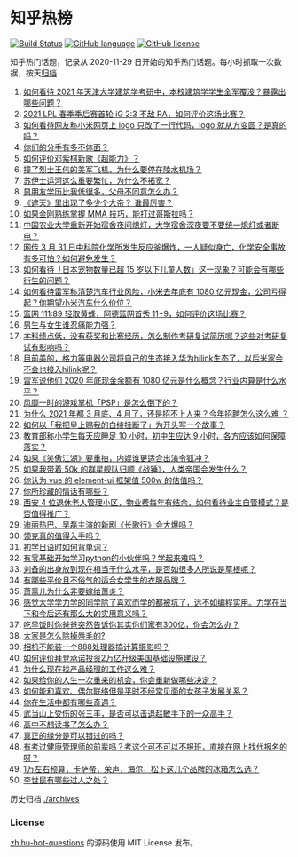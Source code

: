 # 知乎热榜
[![Build Status](https://github.com/ToWeLong/zhihu-hot-questions/workflows/CI/badge.svg)](https://github.com/ToWeLong/zhihu-hot-questions/actions)
[![GitHub language](https://img.shields.io/badge/language-golang-orange.svg)](https://golang.org/)
[![GitHub license](https://img.shields.io/github/license/ToWeLong/zhihu-hot-questions)](https://github.com/ToWeLong/zhihu-hot-questions/blob/main/LICENSE)

知乎热门话题，记录从 2020-11-29 日开始的知乎热门话题。每小时抓取一次数据，按天[归档](./archives)

<!-- BEGIN -->

1. [如何看待 2021 年天津大学建筑学考研中，本校建筑学学生全军覆没？暴露出哪些问题？](https://www.zhihu.com/question/451892894)
1. [2021 LPL 春季季后赛首轮 iG 2:3 不敌 RA，如何评价这场比赛？](https://www.zhihu.com/question/452394711)
1. [如何看待网友称小米网页上 logo 只改了一行代码，logo 就从方变圆？是真的吗？](https://www.zhihu.com/question/452180773)
1. [你们的分手有多不体面？](https://www.zhihu.com/question/363689631)
1. [如何评价邓紫棋新歌《超能力》？](https://www.zhihu.com/question/452371373)
1. [撞了烈士王伟的美军飞机，为什么要停在陵水机场？](https://www.zhihu.com/question/365961726)
1. [苏伊士运河这么重要繁忙，为什么不拓宽？](https://www.zhihu.com/question/451698221)
1. [男朋友学历比我低很多，父母不同意怎么办？](https://www.zhihu.com/question/451637860)
1. [《遮天》里出现了多少个大帝？ 谁最厉害？](https://www.zhihu.com/question/354425054)
1. [如果金刚熟练掌握 MMA 技巧，能打过哥斯拉吗？](https://www.zhihu.com/question/451869598)
1. [中国农业大学重新开始宿舍夜间熄灯，大学宿舍深夜要不要统一熄灯或者断电？](https://www.zhihu.com/question/452377837)
1. [网传 3 月 31 日中科院化学所发生反应釜爆炸，一人疑似身亡，化学安全事故有多可怕？如何避免发生？](https://www.zhihu.com/question/452354028)
1. [如何看待「日本宠物数量已超 15 岁以下儿童人数」这一现象？可能会有哪些衍生的问题？](https://www.zhihu.com/question/452361675)
1. [如何看待雷军称清楚汽车行业风险，小米去年底有 1080 亿元现金，公司亏得起？你期望小米汽车什么价位？](https://www.zhihu.com/question/452114954)
1. [篮网 111:89 轻取黄蜂，阿德篮网首秀 11+9，如何评价这场比赛？](https://www.zhihu.com/question/452487788)
1. [男生与女生谁忍痛能力强？](https://www.zhihu.com/question/449556051)
1. [本科绩点低，没有获奖和比赛经历，怎么制作考研复试简历呢？这些对考研复试有影响吗？](https://www.zhihu.com/question/379129901)
1. [目前美的，格力等电器公司将自己的生态接入华为hilink生态了，以后米家会不会也接入hilink呢？](https://www.zhihu.com/question/356273199)
1. [雷军说他们 2020 年底现金余额有 1080 亿元是什么概念？行业内算是什么水平？](https://www.zhihu.com/question/452145914)
1. [风靡一时的游戏掌机「PSP」是怎么倒下的？](https://www.zhihu.com/question/450987462)
1. [为什么 2021 年都 3 月底、4 月了，还是招不上人来？今年招聘怎么这么难 ？](https://www.zhihu.com/question/451338712)
1. [如何以「我把皇上赐我的白绫挂断了」为开头写一个故事？](https://www.zhihu.com/question/451782539)
1. [教育部称小学生每天应睡足 10 小时，初中生应达 9 小时，各方应该如何保障落实？](https://www.zhihu.com/question/452506197)
1. [如果《笑傲江湖》要重拍，内娱谁更适合出演令狐冲？](https://www.zhihu.com/question/450884811)
1. [如果我带着 50k 的群星舰队归顺《战锤》，人类帝国会发生什么？](https://www.zhihu.com/question/452326039)
1. [你认为 vue 的 element-ui 框架值 500w 的估值吗？](https://www.zhihu.com/question/450898415)
1. [你所珍藏的情话有哪些？](https://www.zhihu.com/question/437885856)
1. [西安 4 位退休老人管理小区，物业费每年有结余，如何看待业主自管模式？是否值得推广？](https://www.zhihu.com/question/451816714)
1. [迪丽热巴、吴磊主演的新剧《长歌行》会大爆吗？](https://www.zhihu.com/question/452267812)
1. [领克真的值得入手吗？](https://www.zhihu.com/question/449365525)
1. [初学日语时如何背单词？](https://www.zhihu.com/question/28251471)
1. [有零基础开始学习python的小伙伴吗？学起来难吗？](https://www.zhihu.com/question/442141532)
1. [刘备的出身放到现在相当于什么水平，是否如很多人所说是草根呢？](https://www.zhihu.com/question/452074548)
1. [有哪些平价且不俗气的适合女学生的衣服品牌？](https://www.zhihu.com/question/29508991)
1. [萧熏儿为什么非要嫁给萧炎？](https://www.zhihu.com/question/448033860)
1. [感觉大学学力学的同学除了喜欢而学的都被坑了，远不如编程实用。力学在当下和今后还有那么大的实用意义吗？](https://www.zhihu.com/question/60005295)
1. [吃早饭时你爸爸突然告诉你其实你们家有300亿，你会怎么办？](https://www.zhihu.com/question/447823721)
1. [大家是怎么除掉唇毛的?](https://www.zhihu.com/question/376666922)
1. [相机不能装一个888处理器搞计算摄影吗？](https://www.zhihu.com/question/452031529)
1. [如何评价拜登承诺投资2万亿升级美国基础设施建设？](https://www.zhihu.com/question/449668091)
1. [为什么现在找产品经理的工作这么难？](https://www.zhihu.com/question/341498422)
1. [如果给你的人生一次重来的机会，你会重新做哪些决定？](https://www.zhihu.com/question/447682836)
1. [如何能和喜欢、偶尔联络但是平时不经常见面的女孩子发展关系？](https://www.zhihu.com/question/444159491)
1. [你在生活中都有哪些奇遇？](https://www.zhihu.com/question/20104471)
1. [武当山上受伤的张三丰，是否可以击退赵敏手下的一众高手？](https://www.zhihu.com/question/450327159)
1. [高中不想读书了怎么办？](https://www.zhihu.com/question/448295199)
1. [真正的缘分是可以错过的吗？](https://www.zhihu.com/question/442241584)
1. [有考过健康管理师的前辈吗？考这个可不可以不报班，直接在网上找代报名的呀？](https://www.zhihu.com/question/448183402)
1. [1万左右预算，卡萨帝，荣声，海尔，松下这几个品牌的冰箱怎么选？](https://www.zhihu.com/question/396555513)
1. [李世民有哪些过人之处？](https://www.zhihu.com/question/29000737)

<!-- END -->

历史归档 [./archives](./archives)


### License
[zhihu-hot-questions](https://github.com/towelong/zhihu-hot-questions) 的源码使用 MIT License 发布。